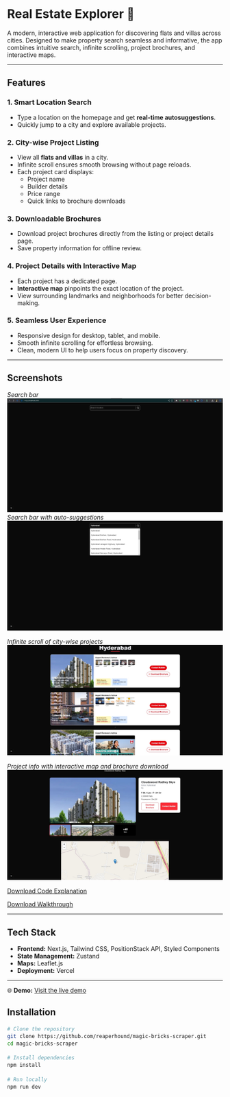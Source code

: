 # Real Estate Explorer 🏡

A modern, interactive web application for discovering flats and villas across cities. Designed to make property search seamless and informative, the app combines intuitive search, infinite scrolling, project brochures, and interactive maps.

---

## Features

### 1. **Smart Location Search**

- Type a location on the homepage and get **real-time autosuggestions**.
- Quickly jump to a city and explore available projects.

### 2. **City-wise Project Listing**

- View all **flats and villas** in a city.
- Infinite scroll ensures smooth browsing without page reloads.
- Each project card displays:
  - Project name
  - Builder details
  - Price range
  - Quick links to brochure downloads

### 3. **Downloadable Brochures**

- Download project brochures directly from the listing or project details page.
- Save property information for offline review.

### 4. **Project Details with Interactive Map**

- Each project has a dedicated page.
- **Interactive map** pinpoints the exact location of the project.
- View surrounding landmarks and neighborhoods for better decision-making.

### 5. **Seamless User Experience**

- Responsive design for desktop, tablet, and mobile.
- Smooth infinite scrolling for effortless browsing.
- Clean, modern UI to help users focus on property discovery.

---

## Screenshots

_Search bar_  
![Homepage](./screenshots/Hompage.jpg)  
_Search bar with auto-suggestions_  
![Homepage](./screenshots/HompageSearch.jpg)

_Infinite scroll of city-wise projects_
![Project Listing](./screenshots/List.jpg)

_Project info with interactive map and brochure download_
![Project Details](./screenshots/List%20Details.jpg)

[Download Code Explanation](./screenshots/code-explanation.mp4)

[Download Walkthrough](./screenshots/walkthrough.mp4)

---

## Tech Stack

- **Frontend:** Next.js, Tailwind CSS, PositionStack API, Styled Components
- **State Management:** Zustand
- **Maps:** Leaflet.js
- **Deployment:** Vercel

---

🌐 **Demo:** [Visit the live demo](https://magic-bricks-scraper.vercel.app/)

## Installation

```bash
# Clone the repository
git clone https://github.com/reaperhound/magic-bricks-scraper.git
cd magic-bricks-scraper

# Install dependencies
npm install

# Run locally
npm run dev
```
